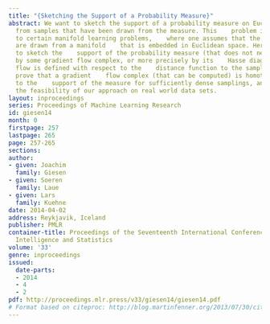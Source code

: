 ```yaml
---
title: "{Sketching the Support of a Probability Measure}"
abstract: We want to sketch the support of a probability measure on Euclidean    space
  from samples that have been drawn from the measure. This    problem is closely related
  to certain manifold learning problems,    where one assumes that the sample points
  are drawn from a manifold    that is embedded in Euclidean space. Here we propose
  to sketch the    support of the probability measure (that does not need to be a    manifold)
  by some gradient flow complex, or more precisely by its    Hasse diagram. The gradient
  flow is defined with respect to the    distance function to the sample points. We
  prove that a gradient    flow complex (that can be computed) is homotopy equivalent
  to the    support of the measure for sufficiently dense samplings, and    demonstrate
  the feasibility of our approach on real world data sets.
layout: inproceedings
series: Proceedings of Machine Learning Research
id: giesen14
month: 0
firstpage: 257
lastpage: 265
page: 257-265
sections: 
author:
- given: Joachim
  family: Giesen
- given: Soeren
  family: Laue
- given: Lars
  family: Kuehne
date: 2014-04-02
address: Reykjavik, Iceland
publisher: PMLR
container-title: Proceedings of the Seventeenth International Conference on Artificial
  Intelligence and Statistics
volume: '33'
genre: inproceedings
issued:
  date-parts:
  - 2014
  - 4
  - 2
pdf: http://proceedings.mlr.press/v33/giesen14/giesen14.pdf
# Format based on citeproc: http://blog.martinfenner.org/2013/07/30/citeproc-yaml-for-bibliographies/
---
```

